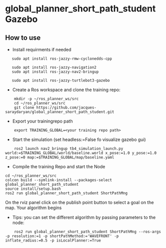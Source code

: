 # global_planner_short_path_student Gazebo

## How to use

- Install requirments if needed
```
   sudo apt install ros-jazzy-rmw-cyclonedds-cpp

   sudo apt install ros-jazzy-navigation2
   sudo apt install ros-jazzy-nav2-bringup

   sudo apt install ros-jazzy-turtlebot3-gazebo
```

- Create a Ros workspace and clone the training repo:

```
    mkdir -p ~/ros_planner_ws/src
    cd ~/ros_planner_ws/src
    git clone https://github.com/jacques-saraydaryan/global_planner_short_path_student.git
```

- Export your trainingrepo path
```
    export TRAINING_GLOBAL=<your training repo path>
```

- Start the simulation (set headless:=False fo visualize gazebo gui)

```
    ros2 launch nav2_bringup tb4_simulation_launch.py world:=$TRAINING_GLOBAL/world/baseline.world x_pose:=1.0 y_pose:=1.0 z_pose:=0 map:=$TRAINING_GLOBAL/map/baseline.yaml
```
- Compile the training Repo and start the Node

```
cd ~/ros_planner_ws/src
colcon build --symlink-install --packages-select global_planner_short_path_student
source install/setup.bash
ros2 run global_planner_short_path_student ShortPathMng
```

On the rviz panel click on the publish point button to select a goal on the map. Your algorithm begins


- Tips: you can set the different algorithm by passing parameters to the node:

```
    ros2 run global_planner_short_path_student ShortPathMng --ros-args -p resolution:=1 -p shortPathMethod:='WAVEFRONT' -p inflate_radius:=0.5 -p isLocalPlanner:=True
```
